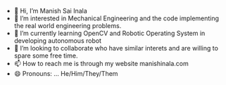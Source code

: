 - 👋 Hi, I’m Manish Sai Inala
- 👀 I’m interested in Mechanical Engineering and the code implementing the real world engineering problems. 
- 🌱 I’m currently learning OpenCV and Robotic Operating System in developing autonomous robot
- 💞️ I’m looking to collaborate who have similar interets and are willing to spare some free time. 
- 📫 How to reach me is through my website manishinala.com
- 😄 Pronouns: ... He/Him/They/Them

<!---
manishinala/manishinala is a ✨ special ✨ repository because its `README.md` (this file) appears on your GitHub profile.
You can click the Preview link to take a look at your changes.
--->


